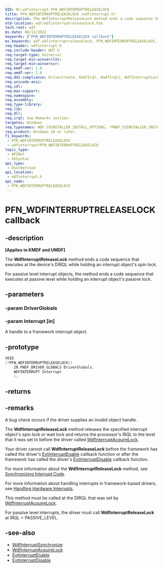 ```yaml
---
UID: NC:wdfinterrupt.PFN_WDFINTERRUPTRELEASELOCK
title: PFN_WDFINTERRUPTRELEASELOCK (wdfinterrupt.h)
description: The WdfInterruptReleaseLock method ends a code sequence that executes at the device's DIRQL while holding an interrupt object's spin lock.
old-location: wdf/wdfinterruptreleaselock.htm
tech.root: wdf
ms.date: 08/11/2022
keywords: ["PFN_WDFINTERRUPTRELEASELOCK callback"]
ms.keywords: wdf.wdfinterruptreleaselock, PFN_WDFINTERRUPTRELEASELOCK, WdfInterruptReleaseLock callback function, WdfInterruptReleaseLock, wdfinterrupt/WdfInterruptReleaseLock, DFInterruptObjectRef_70637f8b-a7d9-4637-b02c-1ebed3e363c7.xml, kmdf.wdfinterruptreleaselock
req.header: wdfinterrupt.h
req.include-header: Wdf.h
req.target-type: Universal
req.target-min-winverclnt: 
req.target-min-winversvr: 
req.kmdf-ver: 1.0
req.umdf-ver: 2.0
req.ddi-compliance: DriverCreate, KmdfIrql, KmdfIrql2, WdfInterruptLock, WdfInterruptLockRelease
req.unicode-ansi: 
req.idl: 
req.max-support: 
req.namespace: 
req.assembly: 
req.type-library: 
req.lib: 
req.dll: 
req.irql: See Remarks section.
targetos: Windows
req.typenames: WDF_COINSTALLER_INSTALL_OPTIONS, *PWDF_COINSTALLER_INSTALL_OPTIONS
req.product: Windows 10 or later.
f1_keywords:
 - PFN_WDFINTERRUPTRELEASELOCK
 - wdfinterrupt/PFN_WDFINTERRUPTRELEASELOCK
topic_type:
 - APIRef
 - kbSyntax
api_type:
 - UserDefined
api_location:
 - wdfinterrupt.h
api_name:
 - PFN_WDFINTERRUPTRELEASELOCK
---
```


# PFN_WDFINTERRUPTRELEASELOCK callback

## -description

**[Applies to KMDF and UMDF]**

The **WdfInterruptReleaseLock** method ends a code sequence that executes at the device's DIRQL while holding an interrupt object's spin lock.

For passive level interrupt objects, the method ends a code sequence that executes at passive level while holding an interrupt object's passive lock.

## -parameters

### -param DriverGlobals

### -param Interrupt [in]

A handle to a framework interrupt object.

## -prototype

```cpp
VOID
(*PFN_WDFINTERRUPTRELEASELOCK)(
    IN PWDF_DRIVER_GLOBALS DriverGlobals,
    WDFINTERRUPT Interrupt
    );
```

## -returns

## -remarks

A bug check occurs if the driver supplies an invalid object handle.

The **WdfInterruptReleaseLock** method releases the specified interrupt object's spin lock or wait lock and returns the processor's IRQL to the level that it was set to before the driver called [WdfInterruptAcquireLock](/previous-versions/ff547340(v=vs.85)).

Your driver cannot call **WdfInterruptReleaseLock** before the framework has called the driver's [EvtInterruptEnable](../wdfinterrupt/nc-wdfinterrupt-evt_wdf_interrupt_enable.md) callback function or after the framework has called the driver's [EvtInterruptDisable](../wdfinterrupt/nc-wdfinterrupt-evt_wdf_interrupt_disable.md) callback function.

For more information about the **WdfInterruptReleaseLock** method, see [Synchronizing Interrupt Code](/windows-hardware/drivers/wdf/synchronizing-interrupt-code).

For more information about handling interrupts in framework-based drivers, see [Handling Hardware Interrupts](/windows-hardware/drivers/wdf/handling-hardware-interrupts).

This method must be called at the DIRQL that was set by [WdfInterruptAcquireLock](/previous-versions/ff547340(v=vs.85)).

For passive level interrupts, the driver must call **WdfInterruptReleaseLock** at IRQL = PASSIVE_LEVEL.

## -see-also

- [WdfInterruptSynchronize](../wdfinterrupt/nf-wdfinterrupt-wdfinterruptsynchronize.md)
- [WdfInterruptAcquireLock](/previous-versions/ff547340(v=vs.85))
- [EvtInterruptEnable](../wdfinterrupt/nc-wdfinterrupt-evt_wdf_interrupt_enable.md)
- [EvtInterruptDisable](../wdfinterrupt/nc-wdfinterrupt-evt_wdf_interrupt_disable.md)
